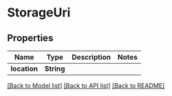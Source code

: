 # StorageUri

## Properties

Name | Type | Description | Notes
------------ | ------------- | ------------- | -------------
**location** | **String** |  | 

[[Back to Model list]](../README.md#documentation-for-models) [[Back to API list]](../README.md#documentation-for-api-endpoints) [[Back to README]](../README.md)


